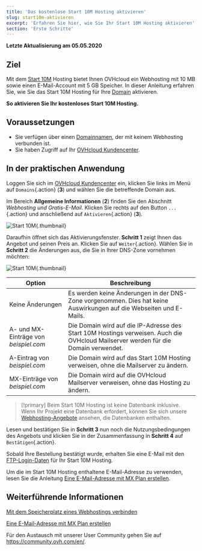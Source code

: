 ```yaml
---
title: 'Das kostenlose Start 10M Hosting aktivieren'
slug: start10m-aktivieren
excerpt: 'Erfahren Sie hier, wie Sie Ihr Start 10M Hosting aktivieren'
section: 'Erste Schritte'
---
```


**Letzte Aktualisierung am 05.05.2020**

## Ziel

Mit dem [Start 10M](https://www.ovh.de/domains/angebot_hosting_start10m.xml) Hosting bietet Ihnen OVHcloud ein Webhosting mit 10 MB sowie einen E-Mail-Account mit 5 GB Speicher. In dieser Anleitung erfahren Sie, wie Sie das Start 10M Hosting für Ihre [Domain](https://www.ovh.com/de/domains/) aktivieren.

**So aktivieren Sie Ihr kostenloses Start 10M Hosting.**

## Voraussetzungen

- Sie verfügen über einen [Domainnamen](https://www.ovh.de/domains/), der mit keinem Webhosting verbunden ist.
- Sie haben Zugriff auf Ihr [OVHcloud Kundencenter](https://www.ovh.com/auth/?action=gotomanager).

## In der praktischen Anwendung

Loggen Sie sich im [OVHcloud Kundencenter](https://www.ovh.com/auth/?action=gotomanager) ein, klicken Sie links im Menü auf `Domains`{.action} (**3**) und wählen Sie die betreffende Domain aus.

Im Bereich **Allgemeine Informationen** (**2**) finden Sie den Abschnitt *Webhosting und Gratis-E-Mail*. Klicken Sie rechts auf den Button `...`{.action} und anschließend auf `Aktivieren`{.action} (**3**).

![Start 10M](images/start10m-step1-01.png){.thumbnail}

Daraufhin öffnet sich das Aktivierungsfenster. **Schritt 1** zeigt Ihnen das Angebot und seinen Preis an. Klicken Sie auf `Weiter`{.action}. Wählen Sie in **Schritt 2** die Änderungen aus, die Sie in Ihrer DNS-Zone vornehmen möchten:

![Start 10M](images/start10m-step1-02.png){.thumbnail}

| Option                                       	| Beschreibung                                                                                                               								|
|--------------------------------------------	|-----------------------------------------------------------------------------------------------------------------------------------------------------------|
| Keine Änderungen                           	| Es werden keine Änderungen in der DNS-Zone vorgenommen. Dies hat keine Auswirkungen auf die Webseiten und E-Mails.                                               								|
| A- und MX-Einträge von *beispiel.com* 	| Die Domain wird auf die IP-Adresse des Start 10M Hostings verweisen. Auch die OVHcloud Mailserver werden für die Domain verwendet. 	|
| A-Eintrag von *beispiel.com*          	| Die Domain wird auf das Start 10M Hosting verweisen, ohne die Mailserver zu ändern.                             								|
| MX-Einträge von *beispiel.com*      	| Die Domain wird auf die OVHcloud Mailserver verweisen, ohne das Hosting zu ändern.  								|

> [!primary]
> Beim Start 10M Hosting ist keine Datenbank inklusive. Wenn Ihr Projekt eine Datenbank erfordert, können Sie sich unsere [Webhosting-Angebote](https://www.ovh.de/hosting/) ansehen, die Datenbanken enthalten.

Lesen und bestätigen Sie in **Schritt 3** nun noch die Nutzungsbedingungen des Angebots und klicken Sie in der Zusammenfassung in **Schritt 4** auf `Bestätigen`{.action}.

Sobald Ihre Bestellung bestätigt wurde, erhalten Sie eine E-Mail mit den [FTP-Login-Daten](../verbindung-ftp-speicher-webhosting/) für Ihr Start 10M Hosting.

Um die im Start 10M Hosting enthaltene E-Mail-Adresse zu verwenden, lesen Sie die Anleitung [Eine E-Mail-Adresse mit MX Plan erstellen](../../emails/e-mail-adresse-erstellen/).

## Weiterführende Informationen

[Mit dem Speicherplatz eines Webhostings verbinden](../verbindung-ftp-speicher-webhosting/)

[Eine E-Mail-Adresse mit MX Plan erstellen](../../emails/e-mail-adresse-erstellen/)

Für den Austausch mit unserer User Community gehen Sie auf <https://community.ovh.com/en/>.



